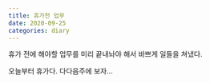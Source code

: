 ```yaml
---
title: 휴가전 업무
date: 2020-09-25
categories: diary
---
```

휴가 전에 해야할 업무를 미리 끝내놔야 해서 바쁘게 일들을 쳐냈다.

오늘부터 휴가다. 다다음주에 보자...
